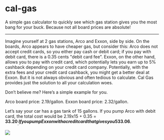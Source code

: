 # cal-gas
A simple gas calculator to quickly see which gas station gives you the most bang for your buck. Because not all board prices are absolute!

---
Imagine yourself at 2 gas stations, Arco and Exxon, side by side. On the boards, Arco appears to have cheaper gas, but consider this: Arco does not accept credit cards, so you either pay cash or debit card; if you pay with debit card, there is a 0.35 cents "debit card fee". Exxon, on the other hand, allows you to pay with credit card, which potentially lets you earn up to 5% cashback depending on your credit card company. Potentially, with the extra fees and your credit card cashback, you might get a better deal at Exxon. But it is not always obvious and often tedious to calculate. Cal Gas provides just the solution to all your calculation woes.

Don’t believe me? Here’s a simple example for you. 

Arco board price: 2.19/gallon. 
Exxon board price: 2.32/gallon. 

Let’s say your car has a gas tank of 15 gallons. If you pump Arco with debit card, the total cost would be 2.19x15 + 0.35 = __$33.20__. If you pump Exxon with a credit card that gives you 5% cashback on gas, your total cost would be 2.32x15x0.95 = __$33.06__.

![](http://i.imgur.com/i6tfkux.png?1)
